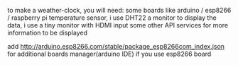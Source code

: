 to make a weather-clock, you will need:
some boards like arduino / esp8266 / raspberry pi
temperature sensor, i use DHT22
a monitor to display the data, i use a tiny monitor with HDMI input
some other API services for more information to be displayed

add http://arduino.esp8266.com/stable/package_esp8266com_index.json for additional boards manager(arduino IDE) if you use esp8266 board
